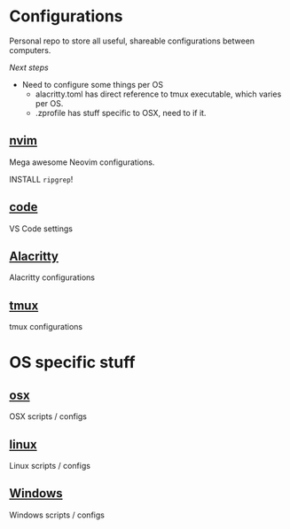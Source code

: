 # Configurations

Personal repo to store all useful, shareable configurations between computers.

*Next steps*

- Need to configure some things per OS
  - alacritty.toml has direct reference to tmux executable, which varies per OS.
  - .zprofile has stuff specific to OSX, need to if it.

## [nvim](./nvim/)

Mega awesome Neovim configurations.

INSTALL `ripgrep`!

## [code](./code/)

VS Code settings

## [Alacritty](./alacritty/)

Alacritty configurations

## [tmux](./tmux)

tmux configurations

# OS specific stuff

## [osx](./osx)

OSX scripts / configs

## [linux](./linux)

Linux scripts / configs

## [Windows](./windows)

Windows scripts / configs
